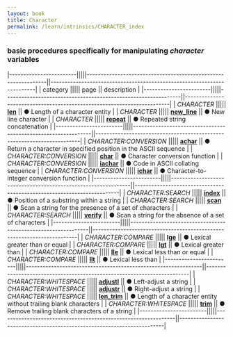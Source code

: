 ```yaml
---
layout: book
title: Character
permalink: /learn/intrinsics/CHARACTER_index
---
```

### basic procedures specifically for manipulating _character_ variables

|------------------------|||||---------------------------------------------------------------||------------------------------------------------------------------------|
| category               ||||| page                                                          || description                                                            |
|------------------------|||||---------------------------------------------------------------||------------------------------------------------------------------------|
| *CHARACTER*            ||||| [__len__]({{site.baseurl}}/learn/intrinsics/LEN)              || &#9679; Length of a character entity                                   |
| *CHARACTER*            ||||| [__new\_line__]({{site.baseurl}}/learn/intrinsics/NEW_LINE)   || &#9679; New line character                                             |
| *CHARACTER*            ||||| [__repeat__]({{site.baseurl}}/learn/intrinsics/REPEAT)        || &#9679; Repeated string concatenation                                  |
|------------------------|||||---------------------------------------------------------------||------------------------------------------------------------------------|
| *CHARACTER:CONVERSION* ||||| [__achar__]({{site.baseurl}}/learn/intrinsics/ACHAR)          || &#9679; Return a character in specified position in the ASCII sequence |
| *CHARACTER:CONVERSION* ||||| [__char__]({{site.baseurl}}/learn/intrinsics/CHAR)            || &#9679; Character conversion function                                  |
| *CHARACTER:CONVERSION* ||||| [__iachar__]({{site.baseurl}}/learn/intrinsics/IACHAR)        || &#9679; Code in ASCII collating sequence                               |
| *CHARACTER:CONVERSION* ||||| [__ichar__]({{site.baseurl}}/learn/intrinsics/ICHAR)          || &#9679; Character-to-integer conversion function                       |
|------------------------|||||---------------------------------------------------------------||------------------------------------------------------------------------|
| *CHARACTER:SEARCH*     ||||| [__index__]({{site.baseurl}}/learn/intrinsics/INDEX)          || &#9679; Position of a substring within a string                        |
| *CHARACTER:SEARCH*     ||||| [__scan__]({{site.baseurl}}/learn/intrinsics/SCAN)            || &#9679; Scan a string for the presence of a set of characters          |
| *CHARACTER:SEARCH*     ||||| [__verify__]({{site.baseurl}}/learn/intrinsics/VERIFY)        || &#9679; Scan a string for the absence of a set of characters           |
|------------------------|||||---------------------------------------------------------------||------------------------------------------------------------------------|
| *CHARACTER:COMPARE*    ||||| [__lge__]({{site.baseurl}}/learn/intrinsics/LGE)              || &#9679; Lexical greater than or equal                                  |
| *CHARACTER:COMPARE*    ||||| [__lgt__]({{site.baseurl}}/learn/intrinsics/LGT)              || &#9679; Lexical greater than                                           |
| *CHARACTER:COMPARE*    ||||| [__lle__]({{site.baseurl}}/learn/intrinsics/LLE)              || &#9679; Lexical less than or equal                                     |
| *CHARACTER:COMPARE*    ||||| [__llt__]({{site.baseurl}}/learn/intrinsics/LLT)              || &#9679; Lexical less than                                              |
|------------------------|||||---------------------------------------------------------------||------------------------------------------------------------------------|
| *CHARACTER:WHITESPACE* ||||| [__adjustl__]({{site.baseurl}}/learn/intrinsics/ADJUSTL)      || &#9679; Left-adjust a string                                           |
| *CHARACTER:WHITESPACE* ||||| [__adjustr__]({{site.baseurl}}/learn/intrinsics/ADJUSTR)      || &#9679; Right-adjust a string                                          |
| *CHARACTER:WHITESPACE* ||||| [__len\_trim__]({{site.baseurl}}/learn/intrinsics/LEN_TRIM)   || &#9679; Length of a character entity without trailing blank characters |
| *CHARACTER:WHITESPACE* ||||| [__trim__]({{site.baseurl}}/learn/intrinsics/TRIM)            || &#9679; Remove trailing blank characters of a string                   |
|------------------------|||||---------------------------------------------------------------||------------------------------------------------------------------------|
